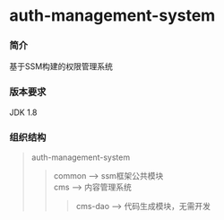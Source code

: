 # auth-management-system
### 简介
基于SSM构建的权限管理系统
### 版本要求
JDK 1.8
### 组织结构
>auth-management-system
>>common --> ssm框架公共模块  
>>cms --> 内容管理系统
>>>cms-dao --> 代码生成模块，无需开发


